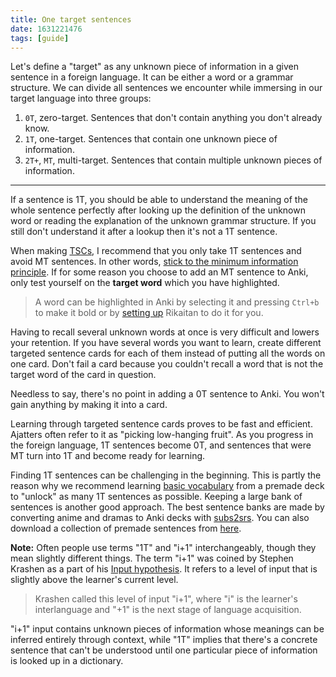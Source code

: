 ```yaml
---
title: One target sentences
date: 1631221476
tags: [guide]
---
```


Let's define a "target" as any unknown piece of information
in a given sentence in a foreign language.
It can be either a word or a grammar structure.
We can divide all sentences we encounter while immersing in our target language into three groups:

1) `0T`, zero-target.
Sentences that don't contain anything you don't already know.
1) `1T`, one-target.
Sentences that contain one unknown piece of information.
1) `2T+`, `MT`, multi-target.
Sentences that contain multiple unknown pieces of information.

****

If a sentence is 1T,
you should be able to understand the meaning of the whole sentence perfectly
after looking up the definition of the unknown word
or reading the explanation of the unknown grammar structure.
If you still don't understand it after a lookup then it's not a 1T sentence.

When making
[TSCs](discussing-various-card-templates.html#targeted-sentence-cards),
I recommend that you only take 1T sentences and avoid MT sentences.
In other words,
[stick to the minimum information principle](https://www.supermemo.com/en/archives1990-2015/articles/20rules).
If for some reason you choose to add an MT sentence to Anki,
only test yourself on the **target word** which you have highlighted.

> A word can be highlighted in Anki by selecting it and pressing `Ctrl+b` to make it bold
> or by [setting up](setting-up-yomichan.html#settings-overview) Rikaitan to do it for you.

Having to recall several unknown words at once is very difficult
and lowers your retention.
If you have several words you want to learn,
create different targeted sentence cards for each of them
instead of putting all the words on one card.
Don't fail a card because you couldn't recall a word
that is not the target word of the card in question.

Needless to say,
there's no point in adding a 0T sentence to Anki.
You won't gain anything by making it into a card.

Learning through targeted sentence cards proves to be fast and efficient.
Ajatters often refer to it as "picking low-hanging fruit".
As you progress in the foreign language,
1T sentences become 0T,
and sentences that were MT turn into 1T and become ready for learning.

Finding 1T sentences can be challenging in the beginning.
This is partly the reason why we recommend learning
[basic vocabulary](basic-vocabulary.html)
from a premade deck
to "unlock" as many 1T sentences as possible.
Keeping a large bank of sentences is another good approach.
The best sentence banks are made by converting anime and dramas to Anki decks with
[subs2srs](our-immersion-learning-toolset.html#subs2srs).
You can also download a collection of premade sentences from
[here](ankidrone-sentence-pack.html).

**Note:** Often people use terms "1T" and "i+1" interchangeably,
though they mean slightly different things.
The term "i+1" was coined by Stephen Krashen
as a part of his
[Input hypothesis](https://wikiless.org/wiki/Input_hypothesis?lang=en).
It refers to a level of input that is slightly above the learner's current level.

> Krashen called this level of input "i+1",
> where "i" is the learner's interlanguage
> and "+1" is the next stage of language acquisition.

"i+1" input contains unknown pieces of information
whose meanings can be inferred entirely through context,
while "1T" implies that there's a concrete sentence that can't be understood
until one particular piece of information is looked up in a dictionary.
